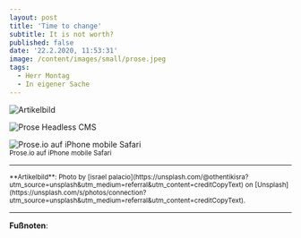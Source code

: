 ```yaml
---
layout: post
title: 'Time to change'
subtitle: It is not worth?
published: false
date: '22.2.2020, 11:53:31'
image: /content/images/small/prose.jpeg
tags:
  - Herr Montag
  - In eigener Sache
---
```



![Artikelbild](/content/images/israel-palacio-ImcUkZ72oUs-unsplash.jpg)



![Prose Headless CMS]({{site.baseurl}}/img/prose.png)


![Prose.io auf iPhone mobile Safari]({{site.baseurl}}/img/prose.io.mobile.PNG)<br />
<small>Prose.io auf iPhone mobile Safari</small>

---

<small>
**Artikelbild**: Photo by [israel palacio](https://unsplash.com/@othentikisra?utm_source=unsplash&utm_medium=referral&utm_content=creditCopyText) on [Unsplash](https://unsplash.com/s/photos/connection?utm_source=unsplash&utm_medium=referral&utm_content=creditCopyText).
</small>

---

**Fußnoten**:

[^1]: Den Song *Musentango* kann man sich hier anhören: [youtube](https://www.youtube.com/watch?v=ivbSDNe6ZR8)
